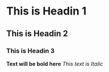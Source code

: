 # This is Headin 1
## This is Headin 2
### This is Headin 3
**Text will be bold here**
_This text is Italic_
